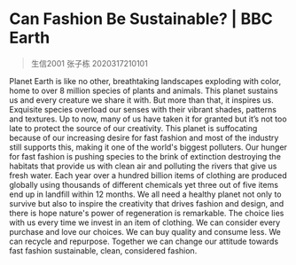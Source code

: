 #  Can Fashion Be Sustainable? | BBC Earth

> 生信2001 张子栋 2020317210101

Planet Earth is like no other, breathtaking landscapes exploding with color, home to over 8 million species of plants and animals. This planet sustains us and every creature we share it with. But more than that, it inspires us. Exquisite species overload our senses with their vibrant shades, patterns and textures. Up to now, many of us have taken it for granted but it’s not too late to protect the source of our creativity. This planet is suffocating because of our increasing desire for fast fashion and most of the industry still supports this, making it one of the world's biggest polluters. Our hunger for fast fashion is pushing  species to the brink  of extinction destroying the habitats that provide us with clean air and polluting  the rivers that give us fresh water. Each year over a hundred billion items of clothing are produced globally using thousands of different chemicals yet three out of five items end up in landfill within 12 months. We all need a healthy planet not only to  survive but also to inspire the creativity that drives fashion and design, and there is hope nature's power of regeneration is remarkable. The choice lies with us every time we invest in an item of clothing. We can consider every purchase and love our choices. We can buy quality and consume less. We can recycle and repurpose.  Together we can change our attitude towards fast fashion sustainable,  clean, considered  fashion.
